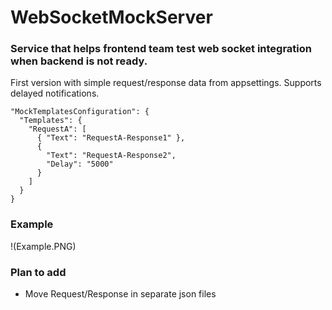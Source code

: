 # WebSocketMockServer

### Service that helps frontend team test web socket integration when backend is not ready.

First version with simple request/response data from appsettings.
Supports delayed notifications.

```
"MockTemplatesConfiguration": {
  "Templates": {
    "RequestA": [
      { "Text": "RequestA-Response1" },
      {
        "Text": "RequestA-Response2",
        "Delay": "5000"
      }
    ]
  }
}
```

### Example

!(Example.PNG)

### Plan to add
* Move Request/Response in separate json files
